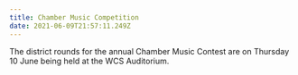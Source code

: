 ```yaml
---
title: Chamber Music Competition
date: 2021-06-09T21:57:11.249Z
---
```

The district rounds for the annual Chamber Music Contest are on Thursday 10 June being held at the WCS Auditorium.


